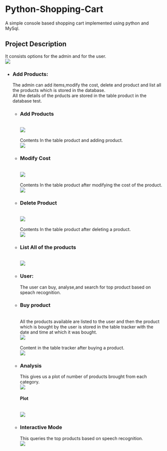 # Python-Shopping-Cart
A simple console based shopping cart implemented using python and MySql.
<br>
<h2>Project Description</h2>
It consists options for the admin and for the user.
<br>
<img src="images/1.png">
<br>
<ul>
  <li><h3>Add Products:</h3>
    The admin can add items,modify the cost, delete and product and list all the products which is stored in the database.
<br>
All the details of the prducts are stored in the table product in the database test. 
<ul>
  <li><h3>Add Products</h3>
    <br>
    <img src="images/2.png">
    <br>
    <br>
    Contents In the table product and adding product.
    <br>
    <img src="images/after 2.png">
    <br>
  </li>
  <li><h3>Modify Cost</h3>
    <br>
    <img src="images/3.PNG">
    <br>
    <br>
    Contents In the table product after modifying the cost of the product.
    <br>
    <img src="images/after 3.png">
    <br>
  </li>
  <li><h3>Delete Product</h3>
    <br>
    <img src="images/4.PNG">
    <br>
    <br>
    Contents In the table product after deleting a product.
    <br>
    <img src="images/after 5.png">
    <br>
  </li>
  <li><h3>List All of the products</h3>
    <br>
    <img src="images/5.PNG">
    <br>
  </li>
  </li>
   <li><h3>User:</h3>
     The user can buy, analyse,and search for top product based on speach recognition.
     <li><h3>Buy product</h3>
       <br>
       All the products available are listed to the user and then the product which is bought by the user is stored in the table tracker with the date and time at which it was bought.
       <br>
       <img src="images/6.png">
       <br>
       <br>
       Content in the table tracker after buying a product.
       <br>
       <img src="images/after 6.png">
       <br>
  </li>
  <li><h3>Analysis</h3>
    This gives us a plot of number of products brought from each category.
    <br>
    <img src="images/7.PNG">
    <br>
      <h4>Plot</h4>
    <br>
    <img src="images/7 plot.png">
    <br>
  </li>
  <li><h3>Interactive Mode</h3>
    This queries the top products based on speech recognition.
    <br>
    <img src="images/8.PNG">
    <br>
  </li>
  </li>
 

